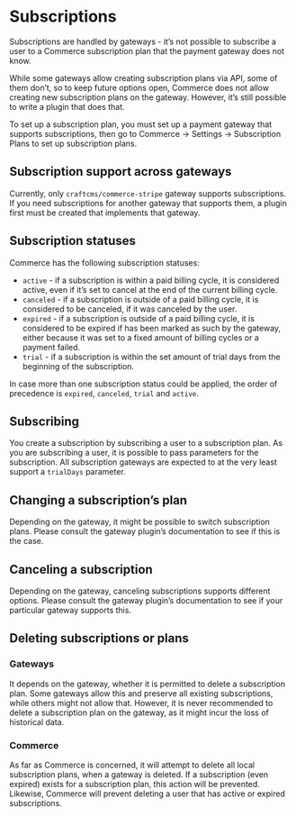 # Subscriptions

Subscriptions are handled by gateways - it’s not possible to subscribe a user to a Commerce subscription plan that the payment gateway does not know.

While some gateways allow creating subscription plans via API, some of them don’t, so to keep future options open, Commerce does not allow creating new subscription plans on the gateway. However, it’s still possible to write a plugin that does that.

To set up a subscription plan, you must set up a payment gateway that supports subscriptions, then go to Commerce → Settings → Subscription Plans to set up subscription plans.

## Subscription support across gateways

Currently, only `craftcms/commerce-stripe` gateway supports subscriptions. If you need subscriptions for another gateway that supports them, a plugin first must be created that implements that gateway.

## Subscription statuses

Commerce has the following subscription statuses:

- `active` - if a subscription is within a paid billing cycle, it is considered active, even if it’s set to cancel at the end of the current billing cycle.
- `canceled` - if a subscription is outside of a paid billing cycle, it is considered to be canceled, if it was canceled by the user.
- `expired` - if a subscription is outside of a paid billing cycle, it is considered to be expired if has been marked as such by the gateway, either because it was set to a fixed amount of billing cycles or a payment failed.
- `trial` - if a subscription is within the set amount of trial days from the beginning of the subscription.

In case more than one subscription status could be applied, the order of precedence is `expired`, `canceled`, `trial` and `active`.

## Subscribing

You create a subscription by subscribing a user to a subscription plan. As you are subscribing a user, it is possible to pass parameters for the subscription. All subscription gateways are expected to at the very least support a `trialDays` parameter.

## Changing a subscription’s plan

Depending on the gateway, it might be possible to switch subscription plans. Please consult the gateway plugin’s documentation to see if this is the case.

## Canceling a subscription

Depending on the gateway, canceling subscriptions supports different options. Please consult the gateway plugin’s documentation to see if your particular gateway supports this.

## Deleting subscriptions or plans

### Gateways

It depends on the gateway, whether it is permitted to delete a subscription plan. Some gateways allow this and preserve all existing subscriptions, while others might not allow that. However, it is never recommended to delete a subscription plan on the gateway, as it might incur the loss of historical data.

### Commerce

As far as Commerce is concerned, it will attempt to delete all local subscription plans, when a gateway is deleted. If a subscription (even expired) exists for a subscription plan, this action will be prevented. Likewise, Commerce will prevent deleting a user that has active or expired subscriptions.
